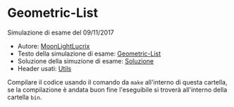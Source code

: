 # Geometric-List

Simulazione di esame del 09/11/2017

- Autore: [MoonLightLucrix](https://github.com/MoonLightLucrix)
- Testo della simulazione di esame: [Geometric-List](./Geometric-List.pdf)
- Soluzione della simuzione di esame: [Soluzione](https://github.com/MoonLightLucrix/Tutorato-Programmazione-2-2024-DMI/tree/main/Esercizi/Geometric-List/src)
- Header usati: [Utils](https://github.com/MoonLightLucrix/Tutorato-Programmazione-2-2024-DMI/tree/main/Esercizi/Geometric-List/src/utils)

Compilare il codice usando il comando da `make` all'interno di questa cartella, se la compilazione è andata buon fine l'eseguibile si troverà all'interno della cartella `bin`.
